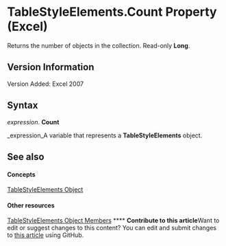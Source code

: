
# TableStyleElements.Count Property (Excel)

Returns the number of objects in the collection. Read-only  **Long**.


## Version Information

Version Added: Excel 2007 


## Syntax

 _expression_. **Count**

 _expression_A variable that represents a  **TableStyleElements** object.


## See also


#### Concepts


 [TableStyleElements Object](d8f29faa-039d-6820-028c-763ee2a2989b.md)
#### Other resources


 [TableStyleElements Object Members](e6272fe1-429b-a881-7601-c42d3887429f.md)
****   **Contribute to this article**Want to edit or suggest changes to this content? You can edit and submit changes to  [this article](https://github.com/jhershey00/VBA_Excel_Test/OpenXMLCon/articles/324d2c82-87d8-69ca-eff6-45db7fe092e8.md) using GitHub.

